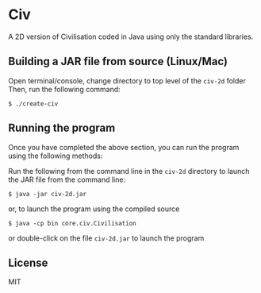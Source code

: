 # Civ

A 2D version of Civilisation coded in Java using only the standard libraries.

## Building a JAR file from source (Linux/Mac)
Open terminal/console, change directory to top level of the `civ-2d` folder
Then, run the following command:
```
$ ./create-civ
```

## Running the program
Once you have completed the above section, you can run the program using the following methods:

Run the following from the command line in the `civ-2d` directory to launch the JAR file from the command line:
```
$ java -jar civ-2d.jar
```
or, to launch the program using the compiled source
```
$ java -cp bin core.civ.Civilisation
```
or double-click on the file `civ-2d.jar` to launch the program

## License
MIT
